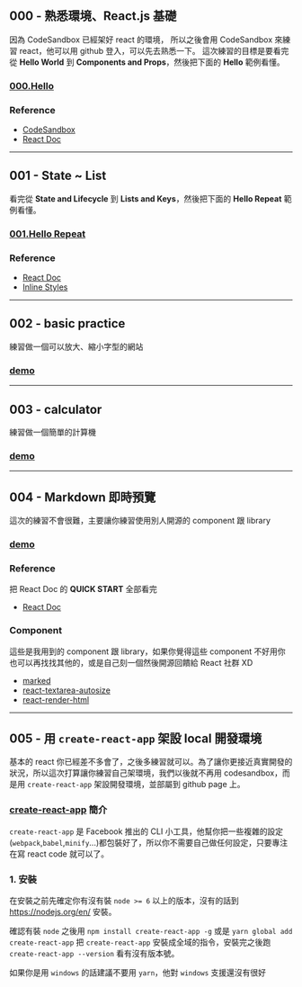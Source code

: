 ## 000 - 熟悉環境、React.js 基礎

因為 CodeSandbox 已經架好 react 的環境， 所以之後會用 CodeSandbox 來練習 react，他可以用 github 登入，可以先去熟悉一下。
這次練習的目標是要看完從 __Hello World__ 到 __Components and Props__，然後把下面的 __Hello__ 範例看懂。

### [000.Hello](https://codesandbox.io/s/g5qo6nVKk)

### Reference

- [CodeSandbox](https://codesandbox.io/)
- [React Doc](https://facebook.github.io/react/docs/hello-world.html)

---

## 001 - State ~ List

看完從 __State and Lifecycle__ 到 __Lists and Keys__，然後把下面的 __Hello Repeat__ 範例看懂。

### [001.Hello Repeat](https://codesandbox.io/s/ElXwr84yW)

### Reference

- [React Doc](https://facebook.github.io/react/docs/state-and-lifecycle.html)
- [Inline Styles](https://zhenyong.github.io/react/tips/inline-styles.html)

---

## 002 - basic practice

練習做一個可以放大、縮小字型的網站

### [demo](https://k5koxljzx.codesandbox.io/)

---

## 003 - calculator

練習做一個簡單的計算機

### [demo](https://njvmzm8m.codesandbox.io/)

---

## 004 - Markdown 即時預覽

這次的練習不會很難，主要讓你練習使用別人開源的 component 跟 library

### [demo](https://0o6w295ynn.codesandbox.io/)

### Reference

把 React Doc 的 __QUICK START__ 全部看完
- [React Doc](https://facebook.github.io/react/docs/state-and-lifecycle.html)

### Component

這些是我用到的 component 跟 library，如果你覺得這些 component 不好用你也可以再找找其他的，或是自己刻一個然後開源回饋給 React 社群 XD

- [marked](https://github.com/chjj/marked)
- [react-textarea-autosize](https://github.com/andreypopp/react-textarea-autosize)
- [react-render-html](https://github.com/noraesae/react-render-html)

---

## 005 - 用 `create-react-app` 架設 local 開發環境

基本的 react 你已經差不多會了，之後多練習就可以。為了讓你更接近真實開發的狀況，所以這次打算讓你練習自己架環境，我們以後就不再用 codesandbox，而是用 `create-react-app` 架設開發環境，並部屬到 github page 上。

### [create-react-app](https://github.com/facebookincubator/create-react-app) 簡介

`create-react-app` 是 Facebook 推出的 CLI 小工具，他幫你把一些複雜的設定(`webpack`,`babel`,`minify`...)都包裝好了，所以你不需要自己做任何設定，只要專注在寫 react code 就可以了。

### 1. 安裝

在安裝之前先確定你有沒有裝 `node >= 6` 以上的版本，沒有的話到 https://nodejs.org/en/ 安裝。<br />

確認有裝 `node` 之後用 `npm install create-react-app -g` 或是 `yarn global add create-react-app` 把 `create-react-app` 安裝成全域的指令，安裝完之後跑 `create-react-app --version` 看有沒有版本號。<br />

如果你是用 `windows` 的話建議不要用 `yarn`，他對 `windows` 支援還沒有很好

